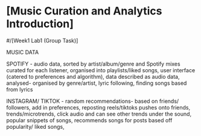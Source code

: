 
# \[Music Curation and Analytics Introduction\]
<!-- Version 1.0 -->

#/[Week1 
Lab1 (Group Task)]

MUSIC DATA 

SPOTIFY - audio data, sorted by artist/album/genre and Spotify mixes curated for each listener, organised into playlists/liked songs, user interface (catered to preferences and algorithm), data described as audio data, analysed- organised by genre/artist, lyric following, finding songs based from lyrics

INSTAGRAM/ TIKTOK - random recommendations- based on friends/ followers, add in preferences, reposting reels/tiktoks pushes onto friends, trends/microtrends, click audio and can see other trends under the sound, popular snippets of songs, recommends songs for posts based off popularity/ liked songs, 
